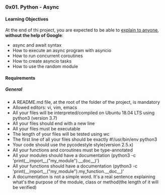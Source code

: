 <h3>0x01. Python - Async</h3>

<h4>Learning Objectives</h4>
<p>At the end of thi project, you are expected to be able to <a href='https://intranet.alxswe.com/rltoken/RzzuxS2J7-SysSxP0Hu3cA'>explain to anyone</a>, <b>without the help of Google</b>:</p>
<ul>
<li>async and await syntax</li>
<li>How to execute an async program with asyncio</li>
<li>How to run concurrent coroutines</li>
<li>How to create asyncio tasks</li>
<li>How to use the random module</li>
</ul>

<h4>Requirements</h4>
<h5>General</h5>
<ul>
<li>A README.md file, at the root of the folder of the project, is mandatory</li>
<li>Allowed editors: vi, vim, emacs</li>
<li>All your files will be interpreted/compiled on Ubuntu 18.04 LTS using python3 (version 3.7)</li>
<li>All your files should end with a new line</li>
<li>All your files must be executable</li>
<li>The length of your files will be tested using wc</li>
<li>The first line of all your files should be exactly #!/usr/bin/env python3</li>
<li>Your code should use the pycodestyle style(version 2.5.x)</li>
<li>All your functions and coroutines must be type-annotated</li>
<li>All your modules should have a documentation (python3 -c 'print(__import__("my_module").__doc__)')</li>
<li>All your functions should have a documentation (python3 -c 'print(__import__("my_module").my_function.__doc__)'</li>
<li>A documentation is not a simple word. It's a real sentence explaining what's the purpose of the module, class or method(the length of it will be verified)</li>
</ul>
